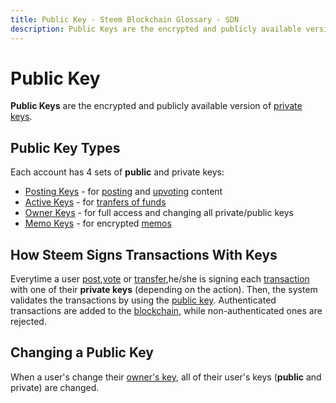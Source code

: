```yaml
---
title: Public Key - Steem Blockchain Glossary - SDN
description: Public Keys are the encrypted and publicly available version of private keys. Each account has 4 sets of public and private keys, namely posting keys, active keys, owner's keys and memo keys.
---
```

# Public Key

**Public Keys** are the encrypted and publicly available version of [private keys](/glossary/private-key.md).

## Public Key Types

Each account has 4 sets of **public** and private keys:

- [Posting Keys](/glossary/posting-key.md) - for [posting](/glossary/posting.md) and [upvoting](/glossary/voting.md) content
- [Active Keys](/glossary/active-key.md) - for [tranfers of funds](/glossary/transfer.md)  
- [Owner Keys](/glossary/owner-key.md) - for full access and changing all private/public keys 
- [Memo Keys](/glossary/memo-key.md) - for encrypted [memos](/glossary/memo.md)

## How Steem Signs Transactions With Keys

Everytime a user [post](/glossary/posting.md),[vote](/glossary/voting.me) or [transfer](/glossary/transfer.md),he/she is signing each [transaction](/glossary/transaction.md) with one of their **private keys** (depending on the action). Then, the system validates the transactions by using the [public key](/glossary/public-key.md). Authenticated transactions are added to the [blockchain](/glossary/blockchain.md), while non-authenticated ones are rejected.

## Changing a Public Key

When a user's change their [owner's key](/glossary/owner-key.md), all of their user's keys (**public** and private) are changed.